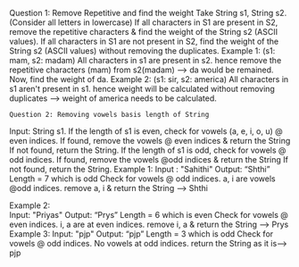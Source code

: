 Question 1: Remove Repetitive and find the weight
Take String s1, String s2. (Consider all letters in lowercase)
If all characters in S1 are present in S2, remove the repetitive characters & find the weight of the String s2 (ASCII values).
If all characters in S1 are not present in S2, find the weight of the String s2 (ASCII values) without removing the duplicates.
Example 1: 
(s1: mam, s2: madam)
	All characters in s1 are present in s2. hence remove the repetitive characters (mam) from s2(madam) --> da would be remained. Now, find the weight of da.
Example 2: 
(s1: sir, s2: america)
	All characters in s1 aren't present in s1. hence weight will be calculated without removing duplicates --> weight of america needs to be calculated.
	
	
	
	
	
	
	Question 2: Removing vowels basis length of String
Input: String s1.
If the length of s1 is even, check for vowels (a, e, i, o, u) @ even indices.
        If found, remove the vowels @ even indices & return the String
        If not found, return the String.
If the length of s1 is odd, check for vowels @ odd indices.
        If found, remove the vowels @odd indices & return the String
        If not found, return the String.
Example 1: 
Input : "Sahithi"
Output: “Shthi”
    Length = 7 which is odd
    Check for vowels @ odd indices.
    a, i are vowels @odd indices.
    remove a, i & return the String --> Shthi

Example 2:  
Input: "Priyas"
Output: “Prys”
    Length = 6 which is even
    Check for vowels @ even indices.
    i, a are at even indices.
    remove i, a & return the String --> Prys
Example 3: 
Input: "pjp"
Output: “pjp”
    Length = 3 which is odd
    Check for vowels @ odd indices.
    No vowels at odd indices.
    return the String as it is--> pjp
